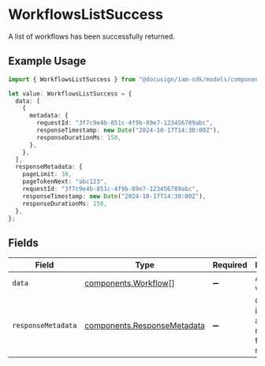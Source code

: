 # WorkflowsListSuccess

A list of workflows has been successfully returned.

## Example Usage

```typescript
import { WorkflowsListSuccess } from "@docusign/iam-sdk/models/components";

let value: WorkflowsListSuccess = {
  data: [
    {
      metadata: {
        requestId: "3f7c9e4b-851c-4f9b-89e7-123456789abc",
        responseTimestamp: new Date("2024-10-17T14:30:00Z"),
        responseDurationMs: 150,
      },
    },
  ],
  responseMetadata: {
    pageLimit: 10,
    pageTokenNext: "abc123",
    requestId: "3f7c9e4b-851c-4f9b-89e7-123456789abc",
    responseTimestamp: new Date("2024-10-17T14:30:00Z"),
    responseDurationMs: 150,
  },
};
```

## Fields

| Field                                                                      | Type                                                                       | Required                                                                   | Description                                                                |
| -------------------------------------------------------------------------- | -------------------------------------------------------------------------- | -------------------------------------------------------------------------- | -------------------------------------------------------------------------- |
| `data`                                                                     | [components.Workflow](../../models/components/workflow.md)[]               | :heavy_minus_sign:                                                         | A list of workflows                                                        |
| `responseMetadata`                                                         | [components.ResponseMetadata](../../models/components/responsemetadata.md) | :heavy_minus_sign:                                                         | Control information and metadata for the response.                         |